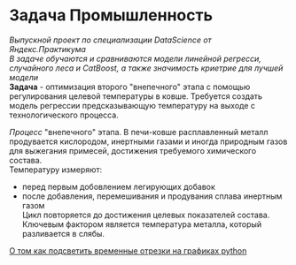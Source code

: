 # Задача Промышленность
*Выпускной проект по специализации DataScience от Яндекс.Практикума*    
*В задаче обучаются и сравниваются модели линейной регресси, случайного леса и CatBoost, а также значимость криетрие для лучшей модели*   
**Задача** - оптимизация второго "внепечного" этапа с помощью регулирования целевой температуры в ковше. Требуется создать модель регрессии предсказывающую температуру на выходе с технологического процесса.     

*Процесс* "внепечного" этапа. В печи-ковше расплавленный металл продувается кислородом, инертными газами и иногда природным газов для выжегания примесей, достижения требуемого химического состава.  
Температуру измеряют: 
- перед первым добовлением легирующих добавок  
- после добавления, перемешивания и продувания сплава инертным газом  
Цикл повторяется до достижения целевых показателей состава.
Ключевым фактором является температура металла, который разливается в слябы.

[О том как подсветить временные отрезки на графиках python](https://habr.com/ru/post/710530/)
